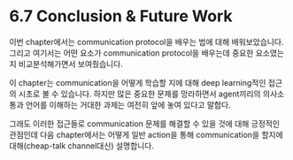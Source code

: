 # 6.7 Conclusion & Future Work

이번 chapter에서는 communication protocol을 배우는 법에 대해 배워보았습니다. 그리고 여기서는 어떤 요소가 communication protocol을 배우는데 중요한 요소였는지 비교분석해가면서 보여줬습니다.

 이 chapter는 communication을 어떻게 학습할 지에 대해 deep learning적인 접근의 시초로 볼 수 있습니다. 하지만 많은 중요한 문제를 망라하면서 agent끼리의 의사소통과 언어를 이해하는 거대한 과제는 여전히 앞에 놓여 있다고 말합다. 

그래도 이러한 접근들로 communication 문제를 해결할 수 있을 것에 대해 긍정적인 관점인데 다음 chapter에서는 어떻게 일반 action을 통해 communication을 할지에 대해\(cheap-talk channel대신\) 설명합니다.

